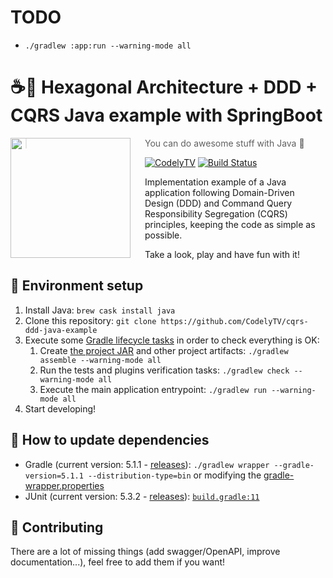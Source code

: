 # TODO
* `./gradlew :app:run --warning-mode all`


# ☕🎯 Hexagonal Architecture + DDD + CQRS Java example with SpringBoot

<img src="http://codely.tv/wp-content/uploads/2016/05/cropped-logo-codelyTV.png" align="left" width="192px" height="192px"/>
<img align="left" width="0" height="192px" hspace="10"/>

> You can do awesome stuff with Java 🙂

[![CodelyTV](https://img.shields.io/badge/codely-tv-green.svg?style=flat-square)](https://codely.tv)
[![Build Status](https://travis-ci.com/CodelyTV/cqrs-ddd-java-example.svg?branch=master)](https://travis-ci.com/CodelyTV/cqrs-ddd-java-example)

Implementation example of a Java application following Domain-Driven Design (DDD) and Command Query Responsibility Segregation (CQRS) principles, keeping the code as simple as possible.

Take a look, play and have fun with it!

## 🚀 Environment setup

1. Install Java: `brew cask install java`
2. Clone this repository: `git clone https://github.com/CodelyTV/cqrs-ddd-java-example`
3. Execute some [Gradle lifecycle tasks](https://docs.gradle.org/current/userguide/java_plugin.html#lifecycle_tasks) in order to check everything is OK:
    1. Create [the project JAR](https://docs.gradle.org/current/userguide/java_plugin.html#sec:jar) and other project artifacts:
    `./gradlew assemble --warning-mode all`
    2. Run the tests and plugins verification tasks:
    `./gradlew check --warning-mode all`
    3. Execute the main application entrypoint:
    `./gradlew run --warning-mode all`
4. Start developing!

## 🤔 How to update dependencies

* Gradle (current version: 5.1.1 - [releases](https://gradle.org/releases/)):
`./gradlew wrapper --gradle-version=5.1.1 --distribution-type=bin` or modifying the [gradle-wrapper.properties](gradle/wrapper/gradle-wrapper.properties#L3)
* JUnit (current version: 5.3.2 - [releases](https://junit.org/junit5/docs/snapshot/release-notes/index.html)):
[`build.gradle:11`](build.gradle#L11-L12)

## 🤝 Contributing

There are a lot of missing things (add swagger/OpenAPI, improve documentation...), feel free to add them if you want!

